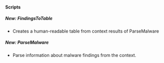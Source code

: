 #### Scripts
##### New: FindingsToTable
- Creates a human-readable table from context results of ParseMalware

##### New: ParseMalware
- Parse information about malware findings from the context.
